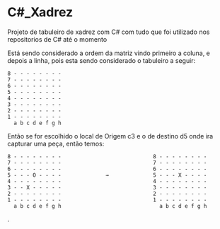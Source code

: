 # C#_Xadrez


Projeto de tabuleiro de xadrez com C# com tudo que foi utilizado nos repositorios de C# até o momento


Está sendo considerado a ordem da matriz vindo primeiro a coluna, e depois a linha, pois esta sendo considerado o tabuleiro a seguir:

```
8 - - - - - - - -
7 - - - - - - - -
6 - - - - - - - -
5 - - - - - - - -
4 - - - - - - - -
3 - - - - - - - -
2 - - - - - - - -
1 - - - - - - - -
  a b c d e f g h
```
  
  Então se for escolhido o local de Origem c3 e o de destino d5 onde ira capturar uma peça, então temos:
  
```
8 - - - - - - - -                             8 - - - - - - - -
7 - - - - - - - -                             7 - - - - - - - -
6 - - - - - - - -                             6 - - - - - - - -
5 - - - O - - - -              →              5 - - - X - - - -
4 - - - - - - - -                             4 - - - - - - - -
3 - - X - - - - -                             3 - - - - - - - -
2 - - - - - - - -                             2 - - - - - - - - 
1 - - - - - - - -                             1 - - - - - - - -  
  a b c d e f g h                               a b c d e f g h
```
  .
